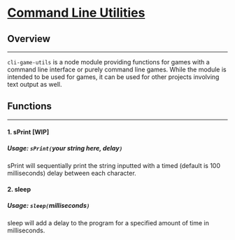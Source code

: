 # [Command Line Utilities](https://www.npmjs.com/package/cli-game-utils)

## Overview
***
`cli-game-utils` is a node module providing functions for games with a command line interface or purely command line games. While the module is intended to be used for games, it can be used for other projects involving text output as well.
## Functions
***
#### 1. sPrint [WIP]
##### Usage: `sPrint(`*your string here, delay*`)`
sPrint will sequentially print the string inputted with a timed (default is 100 milliseconds) delay between each character.

#### 2. sleep
##### Usage: `sleep(`*milliseconds*`)`
sleep will add a delay to the program for a specified amount of time in milliseconds.
